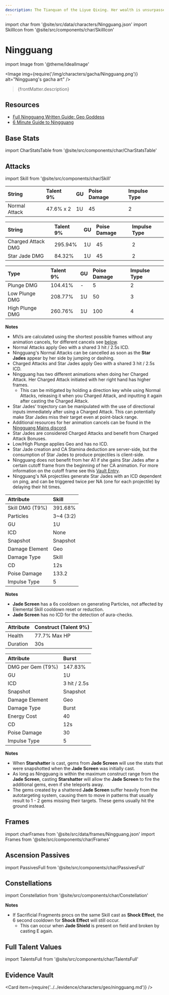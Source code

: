 ```yaml
---
description: The Tianquan of the Liyue Qixing. Her wealth is unsurpassed in all of Teyvat.
---
```


import char from '@site/src/data/characters/Ningguang.json'
import SkillIcon from '@site/src/components/char/SkillIcon'

# Ningguang

import Image from '@theme/IdealImage'

<Image img={require('/img/characters/gacha/Ningguang.png')} alt="Ningguang's gacha art" />
<blockquote>{frontMatter.description}</blockquote>

## Resources

* [Full Ningguang Written Guide: Geo Goddess](https://keqingmains.com/ningguang/)
* [6 Minute Guide to Ningguang](https://youtu.be/aecxJRSn2d4)

## Base Stats

import CharStatsTable from '@site/src/components/char/CharStatsTable'

<CharStatsTable char={char} />

## Attacks

import Skill from '@site/src/components/char/Skill'

<Tabs>
<TabItem value='na' label='Normal Attacks'>
<SkillIcon char={char} skill='na' />
<div class='talent-columns'>
<Skill char={char} skill='na' sectionFilter='Normal Attack' />

| String        | Talent 9% | GU  | Poise Damage | Impulse Type |
| :------------ | :-------- | :-- | :----------- | :----------- |
| Normal Attack | 47.6% x 2 | 1U  | 45           | 2            |

</div>
<div class='talent-columns'>
<Skill char={char} skill='na' sectionFilter='Charged Attack' />

| String             | Talent 9% | GU  | Poise Damage | Impulse Type |
| :----------------- | :-------- | :-- | :----------- | :----------- |
| Charged Attack DMG | 295.94%   | 1U  | 45           | 2            |
| Star Jade DMG      | 84.32%    | 1U  | 45           | 2            |

</div>
<div class='talent-columns'>
<Skill char={char} skill='na' sectionFilter='Plunging Attack' />

| Type            | Talent 9% | GU  | Poise Damage | Impulse Type |
| :-------------- | :-------- | :-- | :----------- | :----------- |
| Plunge DMG      | 104.41%   | -   | 5            | 2            |
| Low Plunge DMG  | 208.77%   | 1U  | 50           | 3            |
| High Plunge DMG | 260.76%   | 1U  | 100          | 4            |

</div>

**Notes**

* MV/s are calculated using the shortest possible frames without any animation cancels, for different cancels see [below](#frames).
* Normal Attacks apply Geo with a shared 3 hit / 2.5s ICD.
* Ningguang's Normal Attacks can be cancelled as soon as the **Star Jades** appear by her side by jumping or dashing.
* Charged Attacks and Star Jades apply Geo with a shared 3 hit / 2.5s ICD.
* Ningguang has two different animations when doing her Charged Attack. Her Charged Attack initiated with her right hand has higher frames.
  * This can be mitigated by holding a direction key while using Normal Attacks, releasing it when you Charged Attack, and inputting it again after casting the Charged Attack.
* Star Jades' trajectory can be manipulated with the use of directional inputs immediately after using a Charged Attack. This can potentially make Star Jades miss their target even at point-black range.
* Additional resources for her animation cancels can be found in the [Ningguang Mains discord](https://discord.gg/ENcBMd86nD).
* Star Jades are considered Charged Attacks and benefit from Charged Attack Bonuses.
* Low/High Plunge applies Geo and has no ICD.
* Star Jade creation and CA Stamina deduction are server-side, but the consumption of Star Jades to produce projectiles is client-side.
* Ningguang does not benefit from her A1 if she gains Star Jades after a certain cutoff frame from the beginning of her CA animation. For more information on the cutoff frame see this [Vault Entry](../../evidence/characters/geo/ningguang.md#star-jade-creation-and-consumption).
* Ningguang's NA projectiles generate Star Jades with an ICD dependent on ping, and can be triggered twice per NA (one for each projectile) by delaying their hit times.

</TabItem>

<TabItem value='e' label='Skill'>
<SkillIcon char={char} skill='e' />
<div class='talent-columns'>
<Skill char={char} skill='e' />

| Attribute         | Skill       |
| :---------------- | :---------- |
| Skill DMG \(T9%\) | 391.68%     |
| Particles         | 3~4 \(3:2\) |
| GU                | 1U          |
| ICD               | None        |
| Snapshot          | Snapshot    |
| Damage Element    | Geo         |
| Damage Type       | Skill       |
| CD                | 12s         |
| Poise Damage      | 133.2       |
| Impulse Type      | 5           |

</div>

**Notes**

* **Jade Screen** has a 6s cooldown on generating Particles, not affected by Elemental Skill cooldown reset or reduction.
* **Jade Screen** has no ICD for the detection of aura-checks.

| Attribute | Construct (Talent 9%) |
| :-------- | :-------------------- |
| Health    | 77.7% Max HP          |
| Duration  | 30s                   |

</TabItem>

<TabItem value='q' label='Burst'>
<SkillIcon char={char} skill='q' />
<div class='talent-columns'>
<Skill char={char} skill='q'/>

| Attribute           | Burst        |
| :------------------ | :----------- |
| DMG per Gem \(T9%\) | 147.83%      |
| GU                  | 1U           |
| ICD                 | 3 hit / 2.5s |
| Snapshot            | Snapshot     |
| Damage Element      | Geo          |
| Damage Type         | Burst        |
| Energy Cost         | 40           |
| CD                  | 12s          |
| Poise Damage        | 30           |
| Impulse Type        | 5            |

</div>

**Notes**

* When **Starshatter** is cast, gems from **Jade Screen** will use the stats that were snapshotted when the **Jade Screen** was initially cast.
* As long as Ningguang is within the maximum construct range from the **Jade Screen**, casting **Starshatter** will allow the **Jade Screen** to fire the additional gems, even if she teleports away.
* The gems created by a shattered **Jade Screen** suffer heavily from the autotargeting system, causing them to move in patterns that usually result to 1 - 2 gems missing their targets. These gems usually hit the ground instead.

</TabItem>
</Tabs>

## Frames

import charFrames from '@site/src/data/frames/Ningguang.json'
import Frames from '@site/src/components/char/Frames'

<Frames data={charFrames} />

## Ascension Passives

import PassivesFull from '@site/src/components/char/PassivesFull'

<PassivesFull char={char} />

## Constellations

import Constellation from '@site/src/components/char/Constellation'

<Tabs>
<TabItem value='c1' label='C1'>
<Constellation char={char} constellation={1} />
</TabItem>

<TabItem value='c2' label='C2'>
<Constellation char={char} constellation={2} />

**Notes**

* If Sacrificial Fragments procs on the same Skill cast as **Shock Effect**, the 6 second cooldown for **Shock Effect** will still occur.
  * This can occur when **Jade Shield** is present on field and broken by casting E again.

</TabItem>

<TabItem value='c3' label='C3'>
<Constellation char={char} constellation={3} />
</TabItem>

<TabItem value='c4' label='C4'>
<Constellation char={char} constellation={4} />
</TabItem>

<TabItem value='c5' label='C5'>
<Constellation char={char} constellation={5} />
</TabItem>

<TabItem value='c6' label='C6'>
<Constellation char={char} constellation={6} />
</TabItem>
</Tabs>

## Full Talent Values

import TalentsFull from '@site/src/components/char/TalentsFull'

<TalentsFull char={char}/>

## Evidence Vault

<Card item={require('../../evidence/characters/geo/ningguang.md')} />
